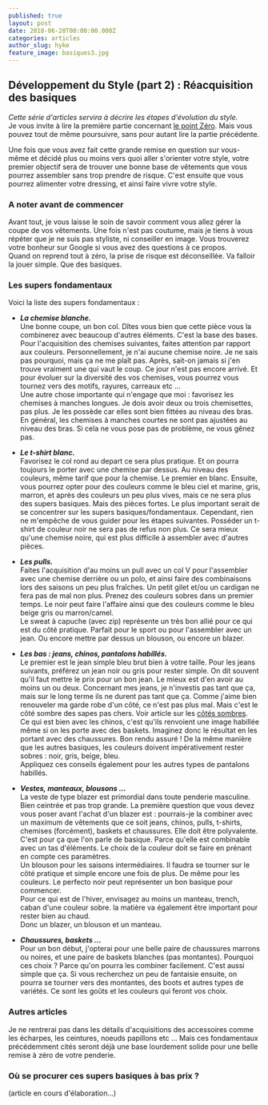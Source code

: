 ```yaml
---
published: true
layout: post
date: 2018-06-28T00:00:00.000Z
categories: articles
author_slug: hyke
feature_image: basiques3.jpg
---
```

## Développement du Style (part 2) : Réacquisition des basiques

*Cette série d'articles servira à décrire les étapes d'évolution du style.*  
Je vous invite à lire la première partie concernant [le point Zéro](http://www.crevardstyle.com/D%C3%A9veloppement-du-Style-part-1). Mais vous pouvez tout de même poursuivre, sans pour autant lire la partie précédente.  
  
  
Une fois que vous avez fait cette grande remise en question sur vous-même et décidé plus ou moins vers quoi aller s'orienter votre style, votre premier objectif sera de trouver une bonne base de vêtements que vous pourrez assembler sans trop prendre de risque. C'est ensuite que vous pourrez alimenter votre dressing, et ainsi faire vivre votre style.

### A noter avant de commencer

Avant tout, je vous laisse le soin de savoir comment vous allez gérer la coupe de vos vêtements. Une fois n'est pas coutume, mais je tiens à vous répéter que je ne suis pas styliste, ni conseiller en image. Vous trouverez votre bonheur sur Google si vous avez des questions à ce propos.  
Quand on reprend tout à zéro, la prise de risque est déconseillée. Va falloir la jouer simple. Que des basiques.

### Les supers fondamentaux

Voici la liste des supers fondamentaux :  

* ***La chemise blanche.***  
Une bonne coupe, un bon col. Dîtes vous bien que cette pièce vous la combinerez avec beaucoup d'autres éléments. C'est la base des bases. Pour l'acquisition des chemises suivantes, faites attention par rapport aux couleurs. Personnellement, je n'ai aucune chemise noire. Je ne sais pas pourquoi, mais ça ne me plaît pas. Après, sait-on jamais si j'en trouve vraiment une qui vaut le coup. Ce jour n'est pas encore arrivé. Et pour évoluer sur la diversité des vos chemises, vous pourrez vous tournez vers des motifs, rayures, carreaux etc ...  
Une autre chose importante qui n'engage que moi : favorisez les chemises à manches longues. Je dois avoir deux ou trois chemisettes, pas plus. Je les possède car elles sont bien fittées au niveau des bras. En général, les chemises à manches courtes ne sont pas ajustées au niveau des bras. Si cela ne vous pose pas de problème, ne vous gênez pas.

* ***Le t-shirt blanc.***  
Favorisez le col rond au depart ce sera plus pratique. Et on pourra toujours le porter avec une chemise par dessus. Au niveau des couleurs, même tarif que pour la chemise. Le premier en blanc. Ensuite, vous pourrez opter pour des couleurs comme le bleu ciel et marine, gris, marron, et après des couleurs un peu plus vives, mais ce ne sera plus des supers basiques. Mais des pièces fortes. Le plus important serait de se concentrer sur les supers basiques/fondamentaux. Cependant, rien ne m'empêche de vous guider pour les étapes suivantes.
Posséder un t-shirt de couleur noir ne sera pas de refus non plus. Ce sera mieux qu'une chemise noire, qui est plus difficile à assembler avec d'autres pièces.

* ***Les pulls.***  
Faites l'acquisition d'au moins un pull avec un col V pour l'assembler avec une chemise derrière ou un polo, et ainsi faire des combinaisons lors des saisons un peu plus fraîches. Un petit gilet et/ou un cardigan ne fera pas de mal non plus. Prenez des couleurs sobres dans un premier temps. Le noir peut faire l'affaire ainsi que des couleurs comme le bleu beige gris ou marron/camel.  
Le sweat à capuche (avec zip) représente un très bon allié pour ce qui est du côté pratique. Parfait pour le sport ou pour l'assembler avec un jean. Ou encore mettre par dessus un blouson, ou encore un blazer.

* ***Les bas : jeans, chinos, pantalons habillés.***  
Le premier est le jean simple bleu brut bien à votre taille. Pour les jeans suivants, préférez un jean noir ou gris pour rester simple.
On dit souvent qu'il faut mettre le prix pour un bon jean. Le mieux est d'en avoir au moins un ou deux. Concernant mes jeans, je n'investis pas tant que ça, mais sur le long terme ils ne durent pas tant que ça. Comme j'aime bien renouveler ma garde robe d'un côté, ce n'est pas plus mal. Mais c'est le côté sombre des sapes pas chers. Voir article sur les [côtés sombres](http://www.crevardstyle.com/Les-c%C3%B4t%C3%A9s-Sombres-de-Crevard-Styl%C3%A9).  
Ce qui est bien avec les chinos, c'est qu'ils renvoient une image habillée même si on les porte avec des baskets. Imaginez donc le résultat en les portant avec des chaussures. Bon rendu assuré ! De la même manière que les autres basiques, les couleurs doivent impérativement rester sobres : noir, gris, beige, bleu.  
Appliquez ces conseils également pour les autres types de pantalons habillés.

* ***Vestes, manteaux, blousons ...***  
La veste de type blazer est primordial dans toute penderie masculine. Bien ceintrée et pas trop grande. La première question que vous devez vous poser avant l'achat d'un blazer est : pourrais-je la combiner avec un maximum de vêtements que ce soit jeans, chinos, pulls, t-shirts, chemises (forcément), baskets et chaussures. Elle doit être polyvalente. C'est pour ça que l'on parle de basique. Parce qu'elle est combinable avec un tas d'éléments. Le choix de la couleur doit se faire en prénant en compte ces paramètres.  
Un blouson pour les saisons intermédiaires. Il faudra se tourner sur le côté pratique et simple encore une fois de plus. De même pour les couleurs. Le perfecto noir peut représenter un bon basique pour commencer.  
Pour ce qui est de l'hiver, envisagez au moins un manteau, trench, caban d'une couleur sobre. la matière va également être important pour rester bien au chaud.  
Donc un blazer, un blouson et un manteau.

* ***Chaussures, baskets ...***  
Pour un bon début, j'opterai pour une belle paire de chaussures marrons ou noires, et une paire de baskets blanches (pas montantes). Pourquoi ces choix ? Parce qu'on pourra les combiner facilement. C'est aussi simple que ça.
Si vous recherchez un peu de fantaisie ensuite, on pourra se tourner vers des montantes, des boots et autres types de variétés. Ce sont les goûts et les couleurs qui feront vos choix.


### Autres articles

Je ne rentrerai pas dans les détails d'acquisitions des accessoires comme les écharpes, les ceintures, noeuds papillons etc ... Mais ces fondamentaux précédemment cités seront déjà une base lourdement solide pour une belle remise à zéro de votre penderie.

### Où se procurer ces supers basiques à bas prix ?

(article en cours d'élaboration...)
